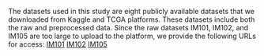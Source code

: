 The datasets used in this study are eight publicly available datasets that we downloaded from Kaggle and TCGA platforms. These datasets include both the raw and preprocessed data. Since the raw datasets IM101, IM102, and IM105 are too large to upload to the platform, we provide the following URLs for access:
[IM101](https://www.kaggle.com/datasets/noepinefrin/tcga-lusc-lung-cell-squamous-carcinoma-gene-exp)
[IM102](https://www.kaggle.com/datasets/josemauricioneuro/lung-cancer-patients-mrna-microarray)
[IM105](https://portal.gdc.cancer.gov/analysis_page?app=Projects)


